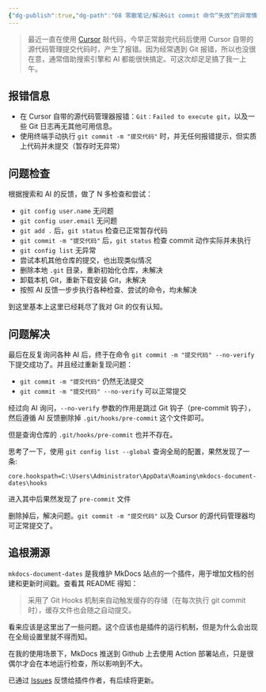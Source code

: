 ```yaml
---
{"dg-publish":true,"dg-path":"08 零散笔记/解决Git commit 命令“失效”的异常情况.md","permalink":"/08 零散笔记/解决Git commit 命令“失效”的异常情况/","created":"2025-06-11","updated":"2025-06-11"}
---
```



> 最近一直在使用 [Cursor](https://www.cursor.com/cn) 敲代码，今早正常敲完代码后使用 Cursor 自带的源代码管理提交代码时，产生了报错。因为经常遇到 Git 报错，所以也没很在意，通常借助搜索引擎和 AI 都能很快搞定。可这次却足足搞了我一上午。

## 报错信息

- 在 Cursor 自带的源代码管理器报错：`Git：Failed to execute git`，以及一些 Git 日志再无其他可用信息。
- 使用终端手动执行 `git commit -m "提交代码"` 时，并无任何报错提示，但实质上代码并未提交（暂存时无异常）

## 问题检查

根据搜索和 AI 的反馈，做了 N 多检查和尝试：

- `git config user.name` 无问题
- `git config user.email` 无问题
- `git add .` 后，`git status` 检查已正常暂存代码
- `git commit -m "提交代码"` 后，`git status` 检查 commit 动作实际并未执行
- `git config list` 无异常
- 尝试本机其他仓库的提交，也出现类似情况
- 删除本地 `.git` 目录，重新初始化仓库，未解决
- 卸载本机 Git，重新下载安装 Git，未解决
- 按照 AI 反馈一步步执行各种检查、尝试的命令，均未解决

到这里基本上这里已经耗尽了我对 Git 的仅有认知。

## 问题解决

最后在反复询问各种 AI 后，终于在命令 `git commit -m "提交代码" --no-verify` 下提交成功了。并且经过重新复现问题：

- `git commit -m "提交代码"` 仍然无法提交
- `git commit -m "提交代码" --no-verify` 可以正常提交

经过向 AI 询问，`--no-verify` 参数的作用是跳过 Git 钩子（pre-commit 钩子），然后遵循 AI 反馈删除掉 `.git/hooks/pre-commit` 这个文件即可。

但是查询仓库的 `.git/hooks/pre-commit` 也并不存在。

思考了一下，使用 `git config list --global` 查询全局的配置，果然发现了一条:

```
core.hookspath=C:\Users\Administrator\AppData\Roaming\mkdocs-document-dates\hooks
```

进入其中后果然发现了 `pre-commit` 文件

删除掉后，解决问题。`git commit -m "提交代码"` 以及 Cursor 的源代码管理器均可正常提交了。

## 追根溯源

`mkdocs-document-dates` 是我维护 MkDocs 站点的一个插件，用于增加文档的创建和更新时间戳。查看其 README 得知：

> 采用了 Git Hooks 机制来自动触发缓存的存储（在每次执行 git commit 时），缓存文件也会随之自动提交。

看来应该是这里出了一些问题。这个应该也是插件的运行机制，但是为什么会出现在全局设置里就不得而知。

在我的使用场景下，MkDocs 推送到 Github 上去使用 Action 部署站点，只是很偶尔才会在本地运行检查，所以影响到不大。

已通过 [Issues](https://github.com/jaywhj/mkdocs-document-dates/issues/4) 反馈给插件作者，有后续将更新。
